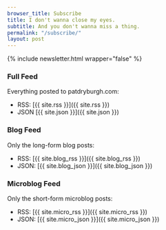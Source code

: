 ```yaml
---
browser_title: Subscribe
title: I don't wanna close my eyes.
subtitle: And you don't wanna miss a thing.
permalink: "/subscribe/"
layout: post
---
```


{% include newsletter.html wrapper="false" %}

### Full Feed

Everything posted to patdryburgh.com:

- RSS: [{{ site.rss }}]({{ site.rss }})
- JSON [{{ site.json }}]({{ site.json }})

### Blog Feed

Only the long-form blog posts:

- RSS: [{{ site.blog_rss }}]({{ site.blog_rss }})
- JSON: [{{ site.blog_json }}]({{ site.blog_json }})

### Microblog Feed

Only the short-form microblog posts:

- RSS: [{{ site.micro_rss }}]({{ site.micro_rss }})
- JSON: [{{ site.micro_json }}]({{ site.micro_json }})